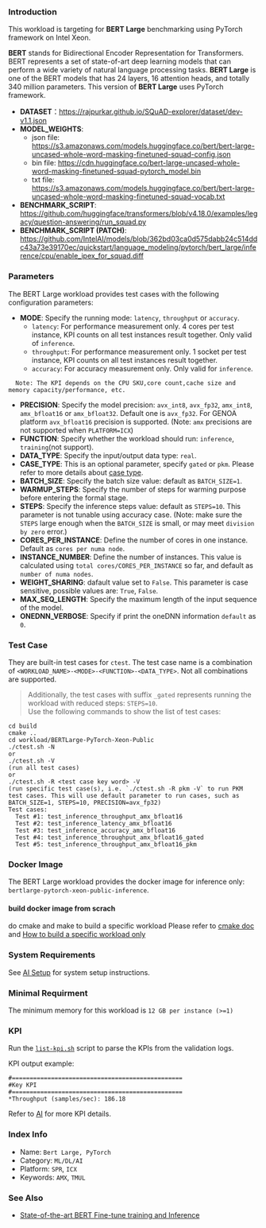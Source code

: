 ### Introduction

This workload is targeting for **BERT Large** benchmarking using PyTorch framework on Intel Xeon.

**BERT** stands for Bidirectional Encoder Representation for Transformers. BERT represents a set of state-of-art deep learning models that can perform a wide variety of natural language processing tasks. **BERT Large** is one of the BERT models that has 24 layers, 16 attention heads, and totally 340 million parameters. This version of **BERT Large** uses PyTorch framework.

- **DATASET**：https://rajpurkar.github.io/SQuAD-explorer/dataset/dev-v1.1.json
- **MODEL_WEIGHTS**:
  * json file: https://s3.amazonaws.com/models.huggingface.co/bert/bert-large-uncased-whole-word-masking-finetuned-squad-config.json
  * bin file: https://cdn.huggingface.co/bert-large-uncased-whole-word-masking-finetuned-squad-pytorch_model.bin
  * txt file: https://s3.amazonaws.com/models.huggingface.co/bert/bert-large-uncased-whole-word-masking-finetuned-squad-vocab.txt
- **BENCHMARK_SCRIPT**: https://github.com/huggingface/transformers/blob/v4.18.0/examples/legacy/question-answering/run_squad.py
- **BENCHMARK_SCRIPT (PATCH)**: https://github.com/IntelAI/models/blob/362bd03ca0d575dabb24c514ddc43a73e39170ec/quickstart/language_modeling/pytorch/bert_large/inference/cpu/enable_ipex_for_squad.diff


### Parameters

The BERT Large workload provides test cases with the following configuration parameters:
- **MODE**: Specify the running mode: `latency`, `throughput` or `accuracy`.  
  * `latency`: For performance measurement only. 4 cores per test instance, KPI counts on all test instances result together. Only valid of `inference`.
  * `throughput`: For performance measurement only. 1 socket per test instance, KPI counts on all test instances result together.
  * `accuracy`: For accuracy measurement only. Only valid for `inference`.
```
  Note: The KPI depends on the CPU SKU,core count,cache size and memory capacity/performance, etc.
```
- **PRECISION**: Specify the model precision: `avx_int8`, `avx_fp32`, `amx_int8`, `amx_bfloat16` or `amx_bfloat32`. Default one is `avx_fp32`. For GENOA platform `avx_bfloat16` precision is supported. (Note: `amx` precisions are not supported when `PLATFORM=ICX`) 
- **FUNCTION**: Specify whether the workload should run: `inference`, `training`(not support).
- **DATA_TYPE**: Specify the input/output data type: `real`. 
- **CASE_TYPE**: This is an optional parameter, specify `gated` or `pkm`.  Please refer to more details about [case type](../../doc/testcase.md).
- **BATCH_SIZE**: Specify the batch size value: default as `BATCH_SIZE=1`.
- **WARMUP_STEPS**: Specify the number of steps for warming purpose before entering the formal stage.
- **STEPS**: Specify the inference steps value: default as `STEPS=10`. This parameter is not tunable using accuracy case. (Note: make sure the `STEPS` large enough when the `BATCH_SIZE` is small, or may meet `division by zero` error.)
- **CORES_PER_INSTANCE**: Define the number of cores in one instance. Default as `cores per numa node`.
- **INSTANCE_NUMBER**: Define the number of instances. This value is calculated using `total cores/CORES_PER_INSTANCE` so far, and default as `number of numa nodes`.
- **WEIGHT_SHARING**: dafault value set to `False`. This parameter is case sensitive, possible values are: `True`, `False`.
- **MAX_SEQ_LENGTH**: Specify the maximum length of the input sequence of the model.
- **ONEDNN_VERBOSE**: Specify if print the oneDNN information `default` as `0`.

### Test Case

They are built-in test cases for `ctest`. The test case name is a combination of `<WORKLOAD_NAME>-<MODE>-<FUNCTION>-<DATA_TYPE>`. Not all combinations are supported.

> Additionally, the test cases with suffix `_gated` represents running the workload with reduced steps: `STEPS=10`.  
Use the following commands to show the list of test cases:  
```
cd build
cmake ..
cd workload/BERTLarge-PyTorch-Xeon-Public
./ctest.sh -N
or 
./ctest.sh -V 
(run all test cases)
or
./ctest.sh -R <test case key word> -V 
(run specific test case(s), i.e. `./ctest.sh -R pkm -V` to run PKM test cases. This will use default parameter to run cases, such as BATCH_SIZE=1, STEPS=10, PRECISION=avx_fp32)
Test cases:
  Test #1: test_inference_throughput_amx_bfloat16
  Test #2: test_inference_latency_amx_bfloat16
  Test #3: test_inference_accuracy_amx_bfloat16
  Test #4: test_inference_throughput_amx_bfloat16_gated
  Test #5: test_inference_throughput_amx_bfloat16_pkm
```

### Docker Image

The BERT Large workload provides the docker image for inference only: `bertlarge-pytorch-xeon-public-inference`. 

#### build docker image from scrach
do cmake and make to build a specific workload
Please refer to [cmake doc](../../doc/cmake.md) and [How to build a specific workload only](../../doc/FAQ.md)

### System Requirements

See [AI Setup](../../doc/setup-ai.md) for system setup instructions.



### Minimal Requirment

The minimum memory for this workload is `12 GB per instance (>=1)`

### KPI

Run the [`list-kpi.sh`](../../doc/ctest.md#list-kpish) script to parse the KPIs from the validation logs. 

KPI output example:
```
#================================================
#Key KPI
#================================================
*Throughput (samples/sec): 186.18
```
Refer to [AI](../../doc/setup-ai.md) for more KPI details.

### Index Info
- Name: `Bert Large, PyTorch`  
- Category: `ML/DL/AI`  
- Platform: `SPR`, `ICX`
- Keywords: `AMX`, `TMUL`  

### See Also
- [State-of-the-art BERT Fine-tune training and Inference](https://intel.github.io/stacks/dlrs/bert-performance.html)
